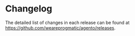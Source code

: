 # Changelog

The detailed list of changes in each release can be found at
https://github.com/weareprogmatic/agento/releases.
